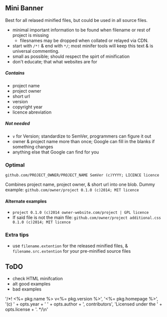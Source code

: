 ## Mini Banner
Best for all relased minified files, but could be used in all source files.

* minimal important information to be found when filename or rest of project is missing 
	* filesnames may be dropped when collated or relayed via CDN.
* start with `/*!` & end with `*/`; most minifer tools will keep this text & is universal commenting.
* small as possible; should respect the spirt of minification
* don't educate; that what websites are for

##### Contains
* project name
* project owner
* short url
* version
* copyright year
* licence abreviation
 
##### Not needed
* `v` for Version; standardize to SemVer, programmers can figure it out
* owner & project name more than once; Google can fill in the blanks if something changes
* anything else that Google can find for you

### Optimal

`github.com/PROJECT_OWNER/PROJECT_NAME SemVer (c)YYYY; LICENCE licence`

Combines project name, project owner, & short url into one blob.
Dummy example: `github.com/owner/project 0.1.0 (c)2014; MIT licence`

#### Alternate examples

* `project 0.1.0 (c)2014 owner-website.com/project | GPL licence`
* If said file is not the main file: `github.com/owner/project additional.css 0.1.0 (c)2014; MIT licence`

### Extra tips
* use `filename.extention` for the released minified files, & `filename.src.extention` for your pre-minified source files



## ToDO
* check HTML minifcation
* alt good examples
* bad examples


'/*! <%= pkg.name %> v<%= pkg.version %>',
    '<%= pkg.homepage %>',
    '(c) ' + opts.year + ' ' + opts.author + ', contributors',
    'Licensed under the ' + opts.license + '. */\n'
